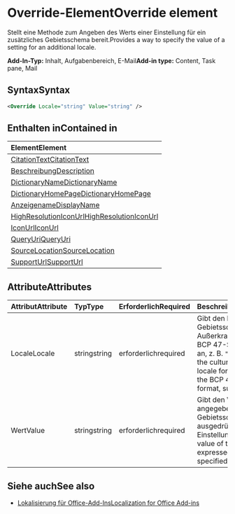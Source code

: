 # <a name="override-element"></a><span data-ttu-id="54150-101">Override-Element</span><span class="sxs-lookup"><span data-stu-id="54150-101">Override element</span></span>

<span data-ttu-id="54150-102">Stellt eine Methode zum Angeben des Werts einer Einstellung für ein zusätzliches Gebietsschema bereit.</span><span class="sxs-lookup"><span data-stu-id="54150-102">Provides a way to specify the value of a setting for an additional locale.</span></span>

<span data-ttu-id="54150-103">**Add-In-Typ:** Inhalt, Aufgabenbereich, E-Mail</span><span class="sxs-lookup"><span data-stu-id="54150-103">**Add-in type:** Content, Task pane, Mail</span></span>

## <a name="syntax"></a><span data-ttu-id="54150-104">Syntax</span><span class="sxs-lookup"><span data-stu-id="54150-104">Syntax</span></span>

```XML
<Override Locale="string" Value="string" />
```

## <a name="contained-in"></a><span data-ttu-id="54150-105">Enthalten in</span><span class="sxs-lookup"><span data-stu-id="54150-105">Contained in</span></span>

|<span data-ttu-id="54150-106">**Element**</span><span class="sxs-lookup"><span data-stu-id="54150-106">**Element**</span></span>|
|:-----|
|[<span data-ttu-id="54150-107">CitationText</span><span class="sxs-lookup"><span data-stu-id="54150-107">CitationText</span></span>](citationtext.md)|
|[<span data-ttu-id="54150-108">Beschreibung</span><span class="sxs-lookup"><span data-stu-id="54150-108">Description</span></span>](description.md)|
|[<span data-ttu-id="54150-109">DictionaryName</span><span class="sxs-lookup"><span data-stu-id="54150-109">DictionaryName</span></span>](dictionaryname.md)|
|[<span data-ttu-id="54150-110">DictionaryHomePage</span><span class="sxs-lookup"><span data-stu-id="54150-110">DictionaryHomePage</span></span>](dictionaryhomepage.md)|
|[<span data-ttu-id="54150-111">Anzeigename</span><span class="sxs-lookup"><span data-stu-id="54150-111">DisplayName</span></span>](displayname.md)|
|[<span data-ttu-id="54150-112">HighResolutionIconUrl</span><span class="sxs-lookup"><span data-stu-id="54150-112">HighResolutionIconUrl</span></span>](highresolutioniconurl.md)|
|[<span data-ttu-id="54150-113">IconUrl</span><span class="sxs-lookup"><span data-stu-id="54150-113">IconUrl</span></span>](iconurl.md)|
|[<span data-ttu-id="54150-114">QueryUri</span><span class="sxs-lookup"><span data-stu-id="54150-114">QueryUri</span></span>](queryuri.md)|
|[<span data-ttu-id="54150-115">SourceLocation</span><span class="sxs-lookup"><span data-stu-id="54150-115">SourceLocation</span></span>](sourcelocation.md)|
|[<span data-ttu-id="54150-116">SupportUrl</span><span class="sxs-lookup"><span data-stu-id="54150-116">SupportUrl</span></span>](supporturl.md)|

## <a name="attributes"></a><span data-ttu-id="54150-117">Attribute</span><span class="sxs-lookup"><span data-stu-id="54150-117">Attributes</span></span>

|<span data-ttu-id="54150-118">**Attribut**</span><span class="sxs-lookup"><span data-stu-id="54150-118">**Attribute**</span></span>|<span data-ttu-id="54150-119">**Typ**</span><span class="sxs-lookup"><span data-stu-id="54150-119">**Type**</span></span>|<span data-ttu-id="54150-120">**Erforderlich**</span><span class="sxs-lookup"><span data-stu-id="54150-120">**Required**</span></span>|<span data-ttu-id="54150-121">**Beschreibung**</span><span class="sxs-lookup"><span data-stu-id="54150-121">**Description**</span></span>|
|:-----|:-----|:-----|:-----|
|<span data-ttu-id="54150-122">Locale</span><span class="sxs-lookup"><span data-stu-id="54150-122">Locale</span></span>|<span data-ttu-id="54150-123">string</span><span class="sxs-lookup"><span data-stu-id="54150-123">string</span></span>|<span data-ttu-id="54150-124">erforderlich</span><span class="sxs-lookup"><span data-stu-id="54150-124">required</span></span>|<span data-ttu-id="54150-125">Gibt den Kulturnamen des Gebietsschemas für diese Außerkraftsetzung im BCP 47-Sprachtagformat an, z. B.  `"en-US"`.</span><span class="sxs-lookup"><span data-stu-id="54150-125">Specifies the culture name of the locale for this override in the BCP 47 language tag format, such as  `"en-US"`.</span></span>|
|<span data-ttu-id="54150-126">Wert</span><span class="sxs-lookup"><span data-stu-id="54150-126">Value</span></span>|<span data-ttu-id="54150-127">string</span><span class="sxs-lookup"><span data-stu-id="54150-127">string</span></span>|<span data-ttu-id="54150-128">erforderlich</span><span class="sxs-lookup"><span data-stu-id="54150-128">required</span></span>|<span data-ttu-id="54150-129">Gibt den Wert der für das angegebene Gebietsschema ausgedrückten Einstellung an.</span><span class="sxs-lookup"><span data-stu-id="54150-129">Specifies value of the setting expressed for the specified locale.</span></span>|

## <a name="see-also"></a><span data-ttu-id="54150-130">Siehe auch</span><span class="sxs-lookup"><span data-stu-id="54150-130">See also</span></span>

- [<span data-ttu-id="54150-131">Lokalisierung für Office-Add-Ins</span><span class="sxs-lookup"><span data-stu-id="54150-131">Localization for Office Add-ins</span></span>](https://docs.microsoft.com/office/dev/add-ins/develop/localization)
    
